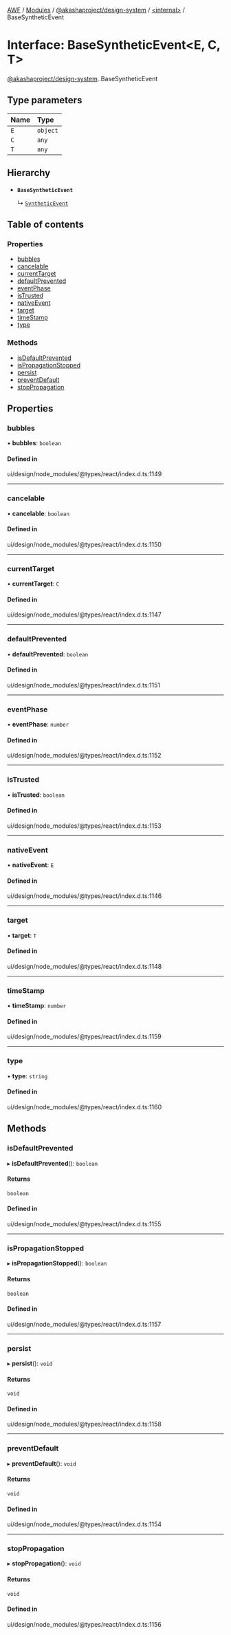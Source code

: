 [AWF](../README.md) / [Modules](../modules.md) / [@akashaproject/design-system](../modules/akashaproject_design_system.md) / [<internal\>](../modules/akashaproject_design_system._internal_.md) / BaseSyntheticEvent

# Interface: BaseSyntheticEvent<E, C, T\>

[@akashaproject/design-system](../modules/akashaproject_design_system.md).[<internal>](../modules/akashaproject_design_system._internal_.md).BaseSyntheticEvent

## Type parameters

| Name | Type |
| :------ | :------ |
| `E` | `object` |
| `C` | `any` |
| `T` | `any` |

## Hierarchy

- **`BaseSyntheticEvent`**

  ↳ [`SyntheticEvent`](akashaproject_design_system._internal_.SyntheticEvent.md)

## Table of contents

### Properties

- [bubbles](akashaproject_design_system._internal_.BaseSyntheticEvent.md#bubbles)
- [cancelable](akashaproject_design_system._internal_.BaseSyntheticEvent.md#cancelable)
- [currentTarget](akashaproject_design_system._internal_.BaseSyntheticEvent.md#currenttarget)
- [defaultPrevented](akashaproject_design_system._internal_.BaseSyntheticEvent.md#defaultprevented)
- [eventPhase](akashaproject_design_system._internal_.BaseSyntheticEvent.md#eventphase)
- [isTrusted](akashaproject_design_system._internal_.BaseSyntheticEvent.md#istrusted)
- [nativeEvent](akashaproject_design_system._internal_.BaseSyntheticEvent.md#nativeevent)
- [target](akashaproject_design_system._internal_.BaseSyntheticEvent.md#target)
- [timeStamp](akashaproject_design_system._internal_.BaseSyntheticEvent.md#timestamp)
- [type](akashaproject_design_system._internal_.BaseSyntheticEvent.md#type)

### Methods

- [isDefaultPrevented](akashaproject_design_system._internal_.BaseSyntheticEvent.md#isdefaultprevented)
- [isPropagationStopped](akashaproject_design_system._internal_.BaseSyntheticEvent.md#ispropagationstopped)
- [persist](akashaproject_design_system._internal_.BaseSyntheticEvent.md#persist)
- [preventDefault](akashaproject_design_system._internal_.BaseSyntheticEvent.md#preventdefault)
- [stopPropagation](akashaproject_design_system._internal_.BaseSyntheticEvent.md#stoppropagation)

## Properties

### bubbles

• **bubbles**: `boolean`

#### Defined in

ui/design/node_modules/@types/react/index.d.ts:1149

___

### cancelable

• **cancelable**: `boolean`

#### Defined in

ui/design/node_modules/@types/react/index.d.ts:1150

___

### currentTarget

• **currentTarget**: `C`

#### Defined in

ui/design/node_modules/@types/react/index.d.ts:1147

___

### defaultPrevented

• **defaultPrevented**: `boolean`

#### Defined in

ui/design/node_modules/@types/react/index.d.ts:1151

___

### eventPhase

• **eventPhase**: `number`

#### Defined in

ui/design/node_modules/@types/react/index.d.ts:1152

___

### isTrusted

• **isTrusted**: `boolean`

#### Defined in

ui/design/node_modules/@types/react/index.d.ts:1153

___

### nativeEvent

• **nativeEvent**: `E`

#### Defined in

ui/design/node_modules/@types/react/index.d.ts:1146

___

### target

• **target**: `T`

#### Defined in

ui/design/node_modules/@types/react/index.d.ts:1148

___

### timeStamp

• **timeStamp**: `number`

#### Defined in

ui/design/node_modules/@types/react/index.d.ts:1159

___

### type

• **type**: `string`

#### Defined in

ui/design/node_modules/@types/react/index.d.ts:1160

## Methods

### isDefaultPrevented

▸ **isDefaultPrevented**(): `boolean`

#### Returns

`boolean`

#### Defined in

ui/design/node_modules/@types/react/index.d.ts:1155

___

### isPropagationStopped

▸ **isPropagationStopped**(): `boolean`

#### Returns

`boolean`

#### Defined in

ui/design/node_modules/@types/react/index.d.ts:1157

___

### persist

▸ **persist**(): `void`

#### Returns

`void`

#### Defined in

ui/design/node_modules/@types/react/index.d.ts:1158

___

### preventDefault

▸ **preventDefault**(): `void`

#### Returns

`void`

#### Defined in

ui/design/node_modules/@types/react/index.d.ts:1154

___

### stopPropagation

▸ **stopPropagation**(): `void`

#### Returns

`void`

#### Defined in

ui/design/node_modules/@types/react/index.d.ts:1156
